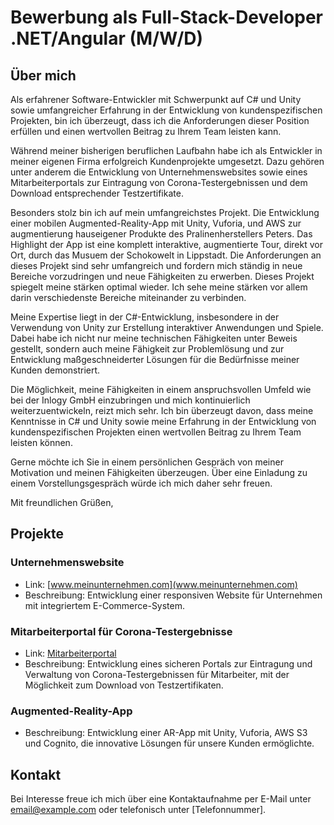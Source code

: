 # Bewerbung als Full-Stack-Developer .NET/Angular (M/W/D)

## Über mich

Als erfahrener Software-Entwickler mit Schwerpunkt auf C# und Unity sowie umfangreicher Erfahrung in der Entwicklung von kundenspezifischen Projekten, bin ich überzeugt, dass ich die Anforderungen dieser Position erfüllen und einen wertvollen Beitrag zu Ihrem Team leisten kann.

Während meiner bisherigen beruflichen Laufbahn habe ich als Entwickler in meiner eigenen Firma erfolgreich Kundenprojekte umgesetzt. Dazu gehören unter anderem die Entwicklung von Unternehmenswebsites sowie eines Mitarbeiterportals zur Eintragung von Corona-Testergebnissen und dem Download entsprechender Testzertifikate.

Besonders stolz bin ich auf mein umfangreichstes Projekt. Die Entwicklung einer mobilen Augmented-Reality-App mit Unity, Vuforia, und AWS zur augmentierung hauseigener Produkte des Pralinenherstellers Peters.
Das Highlight der App ist eine komplett interaktive, augmentierte Tour, direkt vor Ort, durch das Musuem der Schokowelt in Lippstadt.
Die Anforderungen an dieses Projekt sind sehr umfangreich und fordern mich ständig in neue Bereiche vorzudringen und neue Fähigkeiten zu erwerben.
Dieses Projekt spiegelt meine stärken optimal wieder. Ich sehe meine stärken vor allem darin verschiedenste Bereiche miteinander zu verbinden.

Meine Expertise liegt in der C#-Entwicklung, insbesondere in der Verwendung von Unity zur Erstellung interaktiver Anwendungen und Spiele. Dabei habe ich nicht nur meine technischen Fähigkeiten unter Beweis gestellt, sondern auch meine Fähigkeit zur Problemlösung und zur Entwicklung maßgeschneiderter Lösungen für die Bedürfnisse meiner Kunden demonstriert.

Die Möglichkeit, meine Fähigkeiten in einem anspruchsvollen Umfeld wie bei der Inlogy GmbH einzubringen und mich kontinuierlich weiterzuentwickeln, reizt mich sehr. Ich bin überzeugt davon, dass meine Kenntnisse in C# und Unity sowie meine Erfahrung in der Entwicklung von kundenspezifischen Projekten einen wertvollen Beitrag zu Ihrem Team leisten können.

Gerne möchte ich Sie in einem persönlichen Gespräch von meiner Motivation und meinen Fähigkeiten überzeugen. Über eine Einladung zu einem Vorstellungsgespräch würde ich mich daher sehr freuen.

Mit freundlichen Grüßen,

## Projekte

### Unternehmenswebsite

- Link: [www.meinunternehmen.com](www.meinunternehmen.com)
- Beschreibung: Entwicklung einer responsiven Website für Unternehmen mit integriertem E-Commerce-System.

### Mitarbeiterportal für Corona-Testergebnisse

- Link: [Mitarbeiterportal](www.coronatestportal.com)
- Beschreibung: Entwicklung eines sicheren Portals zur Eintragung und Verwaltung von Corona-Testergebnissen für Mitarbeiter, mit der Möglichkeit zum Download von Testzertifikaten.

### Augmented-Reality-App

- Beschreibung: Entwicklung einer AR-App mit Unity, Vuforia, AWS S3 und Cognito, die innovative Lösungen für unsere Kunden ermöglichte.

## Kontakt

Bei Interesse freue ich mich über eine Kontaktaufnahme per E-Mail unter [email@example.com](mailto:email@example.com) oder telefonisch unter [Telefonnummer].
